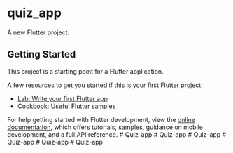# quiz_app

A new Flutter project.

## Getting Started

This project is a starting point for a Flutter application.

A few resources to get you started if this is your first Flutter project:

- [Lab: Write your first Flutter app](https://docs.flutter.dev/get-started/codelab)
- [Cookbook: Useful Flutter samples](https://docs.flutter.dev/cookbook)

For help getting started with Flutter development, view the
[online documentation](https://docs.flutter.dev/), which offers tutorials,
samples, guidance on mobile development, and a full API reference.
#   Q u i z - a p p  
 #   Q u i z - a p p  
 #   Q u i z - a p p  
 #   Q u i z - a p p  
 #   Q u i z - a p p  
 #   Q u i z - a p p  
 